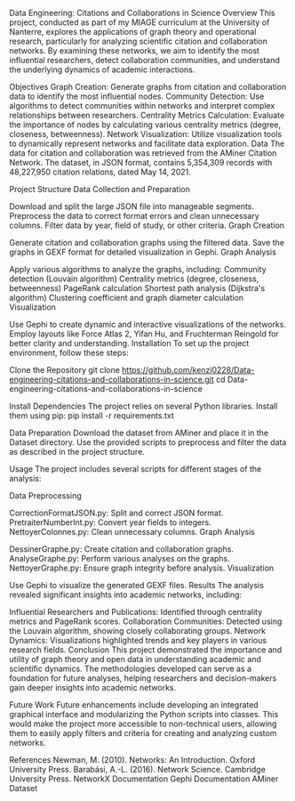 Data Engineering: Citations and Collaborations in Science
Overview
This project, conducted as part of my MIAGE curriculum at the University of Nanterre, explores the applications of graph theory and operational research, particularly for analyzing scientific citation and collaboration networks. By examining these networks, we aim to identify the most influential researchers, detect collaboration communities, and understand the underlying dynamics of academic interactions.

Objectives
Graph Creation: Generate graphs from citation and collaboration data to identify the most influential nodes.
Community Detection: Use algorithms to detect communities within networks and interpret complex relationships between researchers.
Centrality Metrics Calculation: Evaluate the importance of nodes by calculating various centrality metrics (degree, closeness, betweenness).
Network Visualization: Utilize visualization tools to dynamically represent networks and facilitate data exploration.
Data
The data for citation and collaboration was retrieved from the AMiner Citation Network. The dataset, in JSON format, contains 5,354,309 records with 48,227,950 citation relations, dated May 14, 2021.

Project Structure
Data Collection and Preparation

Download and split the large JSON file into manageable segments.
Preprocess the data to correct format errors and clean unnecessary columns.
Filter data by year, field of study, or other criteria.
Graph Creation

Generate citation and collaboration graphs using the filtered data.
Save the graphs in GEXF format for detailed visualization in Gephi.
Graph Analysis

Apply various algorithms to analyze the graphs, including:
Community detection (Louvain algorithm)
Centrality metrics (degree, closeness, betweenness)
PageRank calculation
Shortest path analysis (Dijkstra's algorithm)
Clustering coefficient and graph diameter calculation
Visualization

Use Gephi to create dynamic and interactive visualizations of the networks.
Employ layouts like Force Atlas 2, Yifan Hu, and Fruchterman Reingold for better clarity and understanding.
Installation
To set up the project environment, follow these steps:

Clone the Repository
git clone https://github.com/kenzi0228/Data-engineering-citations-and-collaborations-in-science.git
cd Data-engineering-citations-and-collaborations-in-science

Install Dependencies
The project relies on several Python libraries. Install them using pip:
pip install -r requirements.txt

Data Preparation
Download the dataset from AMiner and place it in the Dataset directory. Use the provided scripts to preprocess and filter the data as described in the project structure.

Usage
The project includes several scripts for different stages of the analysis:

Data Preprocessing

CorrectionFormatJSON.py: Split and correct JSON format.
PretraiterNumberInt.py: Convert year fields to integers.
NettoyerColonnes.py: Clean unnecessary columns.
Graph Analysis

DessinerGraphe.py: Create citation and collaboration graphs.
AnalyseGraphe.py: Perform various analyses on the graphs.
NettoyerGraphe.py: Ensure graph integrity before analysis.
Visualization

Use Gephi to visualize the generated GEXF files.
Results
The analysis revealed significant insights into academic networks, including:

Influential Researchers and Publications: Identified through centrality metrics and PageRank scores.
Collaboration Communities: Detected using the Louvain algorithm, showing closely collaborating groups.
Network Dynamics: Visualizations highlighted trends and key players in various research fields.
Conclusion
This project demonstrated the importance and utility of graph theory and open data in understanding academic and scientific dynamics. The methodologies developed can serve as a foundation for future analyses, helping researchers and decision-makers gain deeper insights into academic networks.

Future Work
Future enhancements include developing an integrated graphical interface and modularizing the Python scripts into classes. This would make the project more accessible to non-technical users, allowing them to easily apply filters and criteria for creating and analyzing custom networks.

References
Newman, M. (2010). Networks: An Introduction. Oxford University Press.
Barabási, A.-L. (2016). Network Science. Cambridge University Press.
NetworkX Documentation
Gephi Documentation
AMiner Dataset
